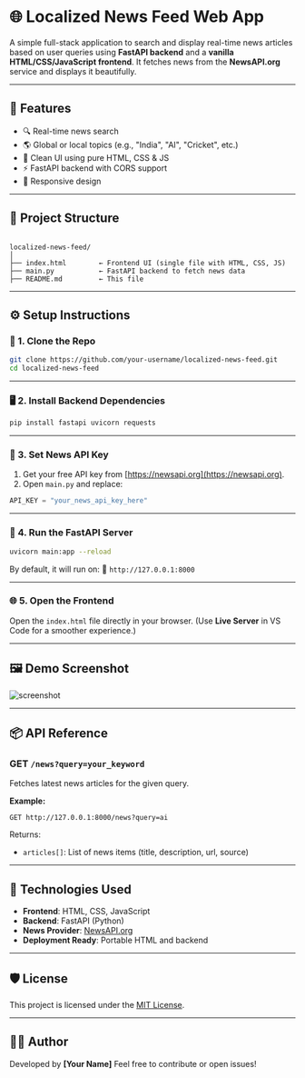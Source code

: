 
# 🌐 Localized News Feed Web App

A simple full-stack application to search and display real-time news articles based on user queries using **FastAPI backend** and a **vanilla HTML/CSS/JavaScript frontend**. It fetches news from the **NewsAPI.org** service and displays it beautifully.

---

## 🚀 Features

- 🔍 Real-time news search
- 🌎 Global or local topics (e.g., "India", "AI", "Cricket", etc.)
- 📰 Clean UI using pure HTML, CSS & JS
- ⚡ FastAPI backend with CORS support
- 📱 Responsive design

---

## 📁 Project Structure

```

localized-news-feed/
│
├── index.html        ← Frontend UI (single file with HTML, CSS, JS)
├── main.py           ← FastAPI backend to fetch news data
├── README.md         ← This file

````

---

## ⚙️ Setup Instructions

### 🔧 1. Clone the Repo

```bash
git clone https://github.com/your-username/localized-news-feed.git
cd localized-news-feed
````

---

### 🖥️ 2. Install Backend Dependencies

```bash
pip install fastapi uvicorn requests
```

---

### 🔑 3. Set News API Key

1. Get your free API key from [https://newsapi.org](https://newsapi.org).
2. Open `main.py` and replace:

```python
API_KEY = "your_news_api_key_here"
```

---

### 🧪 4. Run the FastAPI Server

```bash
uvicorn main:app --reload
```

By default, it will run on:
📍 `http://127.0.0.1:8000`

---

### 🌐 5. Open the Frontend

Open the `index.html` file directly in your browser.
(Use **Live Server** in VS Code for a smoother experience.)

---

## 🖼️ Demo Screenshot

![screenshot](https://via.placeholder.com/800x400.png?text=Localized+News+Feed+Demo)

---

## 📦 API Reference

### GET `/news?query=your_keyword`

Fetches latest news articles for the given query.

**Example:**

```http
GET http://127.0.0.1:8000/news?query=ai
```

Returns:

* `articles[]`: List of news items (title, description, url, source)

---

## 📌 Technologies Used

* **Frontend**: HTML, CSS, JavaScript
* **Backend**: FastAPI (Python)
* **News Provider**: [NewsAPI.org](https://newsapi.org)
* **Deployment Ready**: Portable HTML and backend

---

## 🛡️ License

This project is licensed under the [MIT License](LICENSE).

---

## 🙋‍♂️ Author

Developed by **\[Your Name]**
Feel free to contribute or open issues!

```


